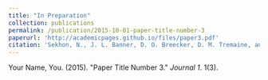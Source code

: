 ```yaml
---
title: "In Preparation"
collection: publications
permalink: /publication/2015-10-01-paper-title-number-3
paperurl: 'http://academicpages.github.io/files/paper3.pdf'
citation: 'Sekhon, N., J. L. Banner, D. O. Breecker, D. M. Tremaine, and N. R. Miller. &quot;A two-year (2017 - 2019 CE) monitoring study to evaluate processes modulating elemental and isotopic variability in a karst system in southeastern New Mexico.&quot; <i>Journal of Hydrology</i>.'
---
```


Your Name, You. (2015). "Paper Title Number 3." <i>Journal 1</i>. 1(3).
